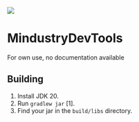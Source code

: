 [![](https://jitpack.io/v/Kowkodivka/MindustryDevTools.svg)](https://jitpack.io/#Kowkodivka/MindustryDevTools)

# MindustryDevTools

For own use, no documentation available

## Building

1. Install JDK 20.
2. Run `gradlew jar` [1].
3. Find your jar in the `build/libs` directory.